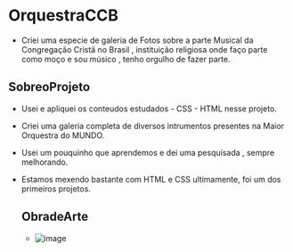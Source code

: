 # OrquestraCCB
- Criei uma especie de galeria de Fotos sobre a parte Musical da Congregação Cristã no Brasil , instituição religiosa onde faço parte como moço e sou músico , tenho orgulho de fazer parte.
## SobreoProjeto

- Usei e apliquei os conteudos estudados - CSS - HTML nesse projeto.
- Criei uma galeria completa de diversos intrumentos presentes na Maior Orquestra do MUNDO.
- Usei um pouquinho que aprendemos e dei uma pesquisada , sempre melhorando.
- Estamos mexendo bastante com HTML e CSS ultimamente, foi um dos primeiros projetos.

  ## ObradeArte

  - ![image](https://github.com/cauaaoliveira/OrquestraCCB/assets/162700798/2604ebee-f093-4e28-aa11-bd283967ad7d)
